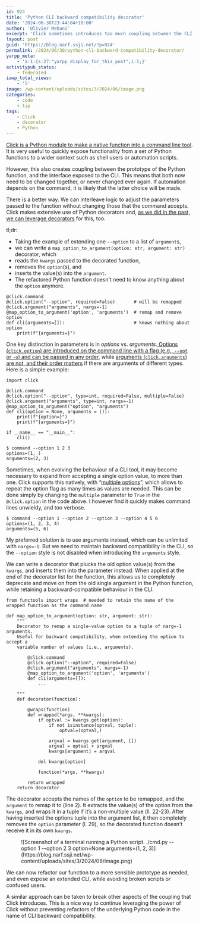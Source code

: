 ```yaml
---
id: 924
title: 'Python CLI backward compatibility decorator'
date: '2024-06-30T23:44:04+10:00'
author: 'Olivier Mehani'
excerpt: 'Click sometimes introduces too much coupling between the CLI and the underlying Python functions. It is possible to break this coupling using dedicated decorators, so we can refactor the Python code as needed withouth breaking the existing CLI usage.'
layout: post
guid: 'https://blog.narf.ssji.net/?p=924'
permalink: /2024/06/30/python-cli-backward-compatibility-decorator/
yarpp_meta:
    - 'a:1:{s:27:"yarpp_display_for_this_post";i:1;}'
activitypub_status:
    - federated
iawp_total_views:
    - '5'
image: /wp-content/uploads/sites/3/2024/06/image.png
categories:
    - code
    - tip
tags:
    - Click
    - decorator
    - Python
---
```


[Click is a Python module to make a native function into a command line tool](https://click.palletsprojects.com/). It is very useful to quickly expose functionality from a set of Python functions to a wider context such as shell users or automation scripts.

However, this also creates coupling between the prototype of the Python function, and the interface exposed to the CLI. This means that both now need to be changed together, or never changed ever again. If automation depends on the command, it is likely that the latter choice will be made.

There is a better way. We can interleave logic to adjust the parameters passed to the function without changing those that the command accepts. Click makes extensive use of Python decorators and, [as we did in the past, we can leverage decorators](https://blog.narf.ssji.net/2022/11/22/fun-with-python-decorators/ "Fun with Python decorators") for this, too.

tl;dr:

- Taking the example of extending one `--option` to a list of `argument`s,
- we can write a `map_option_to_argument(option: str, argument: str)` decorator, which
- reads the `kwargs` passed to the decorated function,
- removes the `option`(s), and
- inserts the value(s) into the `argument`.
- The refactored Python function doesn’t need to know anything about the `option` anymore.

```
@click.command
@click.option("--option", required=False)       # will be remapped
@click.argument("arguments", nargs=-1)
@map_option_to_argument('option', 'arguments')  # remap and remove option
def cli(arguments=[]):                          # knows nothing about option
    print(f"{arguments=}")
```

One key distinction in parameters is in *options* vs. *arguments.*[ Options (`click.option`) are introduced on the command line with a flag (e.g., `--opt` or `-o`) and can be passed in any order](https://click.palletsprojects.com/en/8.1.x/options/), while [arguments (`click.arguments`) are not, and their order matters](https://click.palletsprojects.com/en/8.1.x/arguments/) if there are arguments of different types. Here is a simple example:

```
import click

@click.command
@click.option("--option", type=int, required=False, multiple=False)
@click.argument("arguments", type=int, nargs=-1)
@map_option_to_argument("option", "arguments")
def cli(option = None, arguments = ()):
    print(f"{option=}")
    print(f"{arguments=}")

if __name__ == "__main__":
    cli()
```

```
$ command --option 1 2 3
options=(1, )
arguments=(2, 3)
```

Sometimes, when evolving the behaviour of a CLI tool, it may become necessary to expand from accepting a single option value, to more than one. Click supports this natively, with “[multiple options](https://click.palletsprojects.com/en/8.1.x/options/#multiple-options)”, which allows to repeat the option flag as many times as values are needed. This can be done simply by changing the `multiple` parameter to `True` in the `@click.option` in the code above. I however find it quickly makes command lines unwieldy, and too verbose.

```
$ command --option 1 --option 2 --option 3 --option 4 5 6
options=(1, 2, 3, 4)
arguments=(5, 6)
```

My preferred solution is to use arguments instead, which can be unlimited with `nargs=-1`. But we need to maintain backward compatibility in the CLI, so the `--option` style is not disabled when introducing the `arguments` style.

We can write a decorator that plucks the old option value(s) from the `kwargs`, and inserts them into the parameter instead. When applied at the end of the decorator list for the function, this allows us to completely deprecate and move on from the old single argument in the Python function, while retaining a backward-compatible behaviour in the CLI.

```
from functools import wraps  # needed to retain the name of the wrapped function as the command name

def map_option_to_argument(option: str, argument: str):
    """
    Decorator to remap a single-value option to a tuple of narg=-1 arguments.
    Useful for backward compatibility, when extending the option to accept a
    variable number of values (i.e., arguments).

        @click.command
        @click.option("--option", required=False)
        @click.argument("arguments", nargs=-1)
        @map_option_to_argument('option', 'arguments')
        def cli(arguments=[]):
            ...

    """
    def decorator(function):

        @wraps(function)
        def wrapped(*args, **kwargs):
            if optval := kwargs.get(option):
                if not isinstance(optval, tuple):
                    optval=(optval,)             
                                                                                                                   
                argval = kwargs.get(argument, [])
                argval = optval + argval
                kwargs[argument] = argval

            del kwargs[option]

            function(*args, **kwargs)

        return wrapped
    return decorator
```

The decorator accepts the names of the `option` to be remapped, and the `argument` to remap it to (line 2). It extracts the value(s) of the option from the `kwargs`, and wraps it in a tuple if it’s a non-multiple value (ll. 22-23). After having inserted the options tuple into the argument list, it then completely removes the `option` parameter (l. 29), so the decorated function doesn’t receive it in its own `kwargs`.

<div class="wp-block-image"><figure class="aligncenter size-full">![Screenshot of a terminal running a Python script. ./cmd.py --option 1 --option 2 3 option=None arguments=(1, 2, 3)](https://blog.narf.ssji.net/wp-content/uploads/sites/3/2024/06/image.png)</figure></div>We can now refactor our function to a more sensible prototype as needed, and even expose an extended CLI, while avoiding broken scripts or confused users.

A similar approach can be taken to break other aspects of the coupling that Click introduces. This is a nice way to continue leveraging the power of Click without preventing refactors of the underlying Python code in the name of CLI backward compatibility.